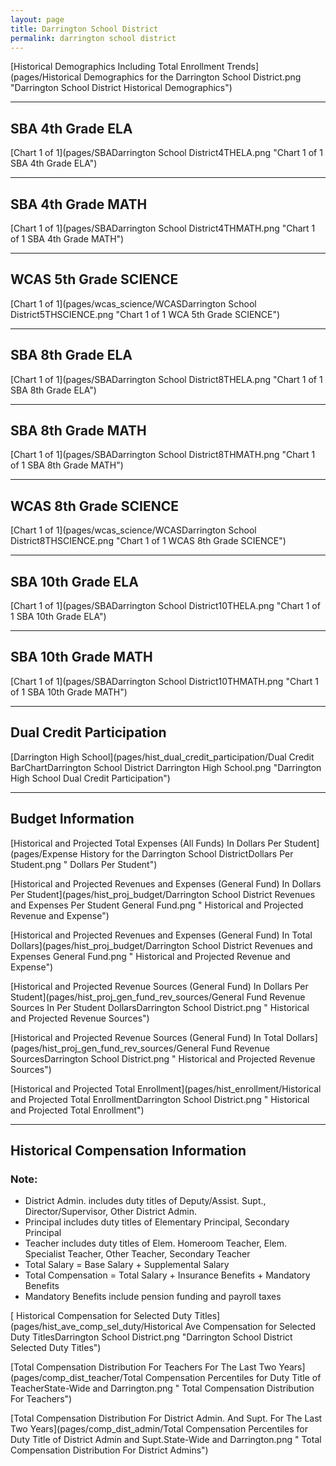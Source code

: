 ```yaml
---
layout: page
title: Darrington School District
permalink: darrington school district
---
```



[Historical Demographics Including Total Enrollment Trends](pages/Historical Demographics for the Darrington School District.png "Darrington School District Historical Demographics")

___

## SBA 4th Grade ELA

[Chart 1 of 1](pages/SBADarrington School District4THELA.png "Chart 1 of 1 SBA 4th Grade ELA")


___

## SBA 4th Grade MATH

[Chart 1 of 1](pages/SBADarrington School District4THMATH.png "Chart 1 of 1 SBA 4th Grade MATH")


___

## WCAS 5th Grade SCIENCE

[Chart 1 of 1](pages/wcas_science/WCASDarrington School District5THSCIENCE.png "Chart 1 of 1 WCA 5th Grade SCIENCE")


___

## SBA 8th Grade ELA

[Chart 1 of 1](pages/SBADarrington School District8THELA.png "Chart 1 of 1 SBA 8th Grade ELA")


___

## SBA 8th Grade MATH

[Chart 1 of 1](pages/SBADarrington School District8THMATH.png "Chart 1 of 1 SBA 8th Grade MATH")


___

## WCAS 8th Grade SCIENCE

[Chart 1 of 1](pages/wcas_science/WCASDarrington School District8THSCIENCE.png "Chart 1 of 1 WCAS 8th Grade SCIENCE")


___

## SBA 10th Grade ELA

[Chart 1 of 1](pages/SBADarrington School District10THELA.png "Chart 1 of 1 SBA 10th Grade ELA")


___

## SBA 10th Grade MATH

[Chart 1 of 1](pages/SBADarrington School District10THMATH.png "Chart 1 of 1 SBA 10th Grade MATH")


___

## Dual Credit Participation

[Darrington High School](pages/hist_dual_credit_participation/Dual Credit BarChartDarrington School District Darrington High School.png "Darrington High School Dual Credit Participation")


___

## Budget Information

[Historical and Projected Total Expenses (All Funds) In Dollars Per Student](pages/Expense History for the Darrington School DistrictDollars Per Student.png " Dollars Per Student")

[Historical and Projected Revenues and Expenses (General Fund) In Dollars Per Student](pages/hist_proj_budget/Darrington School District Revenues and Expenses Per Student General Fund.png " Historical and Projected Revenue and Expense")

[Historical and Projected Revenues and Expenses (General Fund) In Total Dollars](pages/hist_proj_budget/Darrington School District Revenues and Expenses General Fund.png " Historical and Projected Revenue and Expense")

[Historical and Projected Revenue Sources (General Fund) In Dollars Per Student](pages/hist_proj_gen_fund_rev_sources/General Fund Revenue Sources In Per Student DollarsDarrington School District.png " Historical and Projected Revenue Sources")

[Historical and Projected Revenue Sources (General Fund) In Total Dollars](pages/hist_proj_gen_fund_rev_sources/General Fund Revenue SourcesDarrington School District.png " Historical and Projected Revenue Sources")

[Historical and Projected Total Enrollment](pages/hist_enrollment/Historical and Projected Total EnrollmentDarrington School District.png " Historical and Projected Total Enrollment")


___

## Historical Compensation Information
### Note:
- District Admin. includes duty titles of Deputy/Assist. Supt., Director/Supervisor, Other District Admin.
- Principal includes duty titles of Elementary Principal, Secondary Principal
- Teacher includes duty titles of Elem. Homeroom Teacher, Elem. Specialist Teacher, Other Teacher, Secondary Teacher
- Total Salary = Base Salary + Supplemental Salary
- Total Compensation = Total Salary + Insurance Benefits + Mandatory Benefits
- Mandatory Benefits include pension funding and payroll taxes

[ Historical Compensation for Selected Duty Titles](pages/hist_ave_comp_sel_duty/Historical Ave Compensation for Selected Duty TitlesDarrington School District.png "Darrington School District Selected Duty Titles")

[Total Compensation Distribution For Teachers For The Last Two Years](pages/comp_dist_teacher/Total Compensation Percentiles for Duty Title of TeacherState-Wide and Darrington.png " Total Compensation Distribution For Teachers")

[Total Compensation Distribution For District Admin. And Supt. For The Last Two Years](pages/comp_dist_admin/Total Compensation Percentiles for Duty Title of District Admin and Supt.State-Wide and Darrington.png " Total Compensation Distribution For District Admins")

